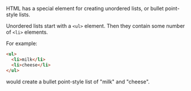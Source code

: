 HTML has a special element for creating unordered lists, or bullet point-style lists.

Unordered lists start with a `<ul>` element. Then they contain some number of `<li>` elements.

For example:

```html
<ul>
  <li>milk</li>
  <li>cheese</li>
</ul>
```

would create a bullet point-style list of "milk" and "cheese".
